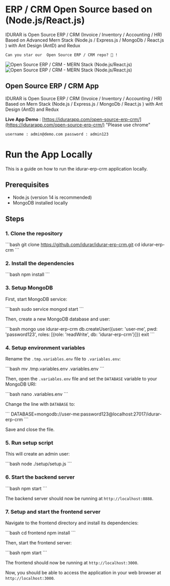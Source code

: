 # ERP / CRM Open Source based on (Node.js/React.js)

IDURAR is Open Source ERP / CRM (Invoice / Inventory / Accounting / HR) Based on Advanced Mern Stack (Node.js / Express.js / MongoDb / React.js ) with Ant Design (AntD) and Redux

```
Can you star our  Open Source ERP / CRM repo? 🤩 !
```

![Open Source ERP / CRM - MERN Stack (Node.js/React.js)](https://user-images.githubusercontent.com/50052356/141647096-dcb66696-6103-4850-ae21-9fc97a412252.png)
![Open Source ERP / CRM - MERN Stack (Node.js/React.js)](https://user-images.githubusercontent.com/50052356/141647100-9dfd6ee5-f873-42a8-8923-88bd0cf53606.png)

## Open Source ERP / CRM App

IDURAR is Open Source ERP / CRM (Invoice / Inventory / Accounting / HR) Based on Mern Stack (Node.js / Express.js / MongoDb / React.js ) with Ant Design (AntD) and Redux

**Live App Demo** : [https://idurarapp.com/open-source-erp-crm/](https://idurarapp.com/open-source-erp-crm/) "Please use chrome"

`username : admin@demo.com password : admin123`


# Run the App Locally
This is a guide on how to run the idurar-erp-crm application locally.

## Prerequisites

- Node.js (version 14 is recommended)
- MongoDB installed locally

## Steps

### 1. Clone the repository

\`\`\`bash
git clone https://github.com/idurar/idurar-erp-crm.git
cd idurar-erp-crm
\`\`\`

### 2. Install the dependencies

\`\`\`bash
npm install
\`\`\`

### 3. Setup MongoDB

First, start MongoDB service:

\`\`\`bash
sudo service mongod start
\`\`\`

Then, create a new MongoDB database and user:

\`\`\`bash
mongo
use idurar-erp-crm
db.createUser({user: 'user-me', pwd: 'password123', roles: [{role: 'readWrite', db: 'idurar-erp-crm'}]})
exit
\`\`\`

### 4. Setup environment variables

Rename the `.tmp.variables.env` file to `.variables.env`:

\`\`\`bash
mv .tmp.variables.env .variables.env
\`\`\`

Then, open the `.variables.env` file and set the `DATABASE` variable to your MongoDB URI:

\`\`\`bash
nano .variables.env
\`\`\`

Change the line with `DATABASE` to:

\`\`\`
DATABASE=mongodb://user-me:password123@localhost:27017/idurar-erp-crm
\`\`\`

Save and close the file.

### 5. Run setup script

This will create an admin user:

\`\`\`bash
node ./setup/setup.js
\`\`\`

### 6. Start the backend server

\`\`\`bash
npm start
\`\`\`

The backend server should now be running at `http://localhost:8888`.

### 7. Setup and start the frontend server

Navigate to the frontend directory and install its dependencies:

\`\`\`bash
cd frontend
npm install
\`\`\`

Then, start the frontend server:

\`\`\`bash
npm start
\`\`\`

The frontend should now be running at `http://localhost:3000`.

Now, you should be able to access the application in your web browser at `http://localhost:3000`.
